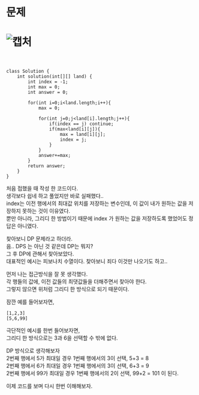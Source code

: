 문제
==
![캡처](https://user-images.githubusercontent.com/73854324/121986955-7aae4680-cdd2-11eb-8205-fc54a1899454.PNG)
<br><br>
==
```
class Solution {
    int solution(int[][] land) {
        int index = -1;
        int max = 0;
        int answer = 0;
        
        for(int i=0;i<land.length;i++){
            max = 0;
            
            for(int j=0;j<land[i].length;j++){
                if(index == j) continue;
                if(max<land[i][j]){
                    max = land[i][j];
                    index = j;
                }
            }
            answer+=max;
        }
        return answer;
    }
}
```
처음 접했을 때 작성 한 코드이다.   
생각보다 쉽네 하고 풀었지만 바로 실패했다..   
index는 이전 행에서의 최대값 위치를 저장하는 변수인데, 이 값이 내가 원하는 값을 저장하지 못하는 것이 이유였다.   
뿐만 아니라, 그리디 한 방법이기 때문에 index 가 원하는 값을 저장하도록 했었어도 정답은 아니였다.
   
찾아보니 DP 문제라고 하더라.   
음.. DPS 는 아닌 것 같은데 DP는 뭐지?   
그 후 DP에 관해서 찾아보았다.   
대표적인 예시는 피보나치 수열이다. 찾아보니 죄다 이것만 나오기도 하고..   

먼저 나는 접근방식을 잘 못 생각했다.   
각 행들의 값에, 이전 값들의 최댓값들을 더해주면서 찾아야 한다.   
그렇지 않으면 위처럼 그리디 한 방식으로 되기 때문이다.   
   
잠깐 예를 들어보자면,   
```
[1,2,3]
[5,6,99]
```
극단적인 예시를 한번 들어보자면,   
그리디 한 방식으로는 3과 6을 선택할 수 밖에 없다.   
   
DP 방식으로 생각해보자   
2번째 행에서 5가 최대일 경우 1번째 행에서의 3이 선택, 5+3 = 8   
2번째 행에서 6가 최대일 경우 1번째 행에서의 3이 선택, 6+3 = 9   
2번째 행에서 99가 최대일 경우 1번째 행에서의 2이 선택, 99+2 = 101 이 된다.   
   
이제 코드를 보며 다시 한번 이해해보자.